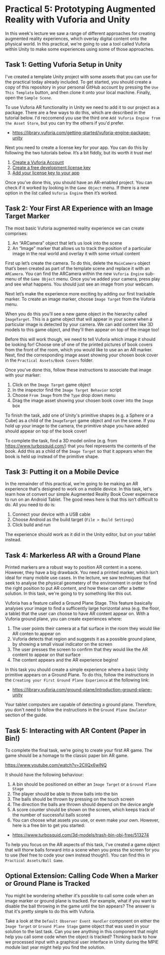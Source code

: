 # Practical 5: Prototyping Augmented Reality with Vuforia and Unity

In this week's lecture we saw a range of different approaches for creating augmented reality experiences, which overlay digital content onto the physical world. In this practical, we're going to use a tool called Vuforia within Unity to make some experiences using some of those approaches.

## Task 1: Getting Vuforia Setup in Unity

I've created a template Unity project with some assets that you can use for the practical today already included. To get started, you should create a copy of this repository in your personal GitHub account by pressing the ```Use This Template``` button, and then clone it onto your local machine. Finally, open the ```Sample Scene```.

To use Vuforia AR functionality in Unity we need to add it to our project as a package. There are a few ways to do this, which are described in the tutorial below. I'd reccomend you use the third one ```Add Vuforia Engine from the Asset Store```, but you can try the others if you'd prefer.

- https://library.vuforia.com/getting-started/vuforia-engine-package-unity

Next you need to create a license key for your app. You can do this by following the two tutorials below. It’s a bit fiddly, but its worth it trust me!

1. [Create a Vuforia Account](https://developer.vuforia.com/vui/auth/register)
2. [Create a free development license key](https://library.vuforia.com/articles/Training/Vuforia-License-Manager.html)
3. [Add your license key to your app](https://library.vuforia.com/articles/Solution/How-To-add-a-License-Key-to-your-Vuforia-App.html)

Once you’ve done this, you should have an AR-enabled project. You can check if it worked by looking in the ```Game Object``` menu. If there is a new option in the list called ```Vuforia Engine``` then it’s worked.

## Task 2: Your First AR Experience with an Image Target Marker

The most basic Vuforia augmented reality experience we can create comprises:

1. An “ARCamera” object that let’s us look into the scene
2. An “Image” marker that allows us to track the position of a particular image in the real world and overlay it with some virtual content

First up let’s create the camera. To do this, delete the ```MainCamera``` object that’s been created as part of the template scene and replace it with an ```ARCamera```. You can find the ARCamera within the new ```Vuforia Engine``` sub-menu of the ```Game Object``` menu. Once you’ve added your camera, press play and see what happens. You should just see an image from your webcam.

Next let’s make the experience more exciting by adding our first trackable marker. To create an image marker, choose ```Image Target``` from the Vuforia menu.

When you do this you’ll see a new game object in the hierarchy called ```ImageTarget```. This is a game object that will appear in your scene when a particular image is detected by your camera. We can add content like 3D models to this game object, and they'll then appear on top of the image too!

Before this will work though, we need to tell Vuforia which image it should be looking for! Choose one of one of the printed pictures of book covers from the front of the room, which you would like to use an an AR marker. Next, find the corresponding image asset showing your chosen book cover in the ```Practical Assets/Book Covers``` folder.

Once you've done this, follow these instructions to associate that image with your marker:

1. Click on the ```Image Target``` game object
2. In the inspector find the ```Image Target Behavior``` script
3. Choose ```From Image``` from the ```Type``` drop down menu
4. Drag the image asset showing your chosen book cover into the ```Image``` box

To finish the task, add one of Unity's primitive shapes (e.g. a Sphere or a Cube) as a child of the ```ImageTarget``` game object and run the scene. If you hold up your image to the camera, the primitive shape you have added should appear on top of the book cover!

To complete the task, find a 3D model online (e.g. from https://www.turbosquid.com/) that you feel represents the contents of the book. Add this as a child of the ```Image Target``` so that it appears when the book is held up instead of the primitive shape.

## Task 3: Putting it on a Mobile Device

In the remainder of this practical, we're going to be making an AR experience that's designed to work on a mobile device. In this task, let's learn how ot convert our simple Augmented Reality Book Cover expeirnece to run on an Android Tablet. The good news here is that this isn’t difficult to do. All you need to do is:

1. Connect your device with a USB cable
2. Choose Android as the build target (```File > Build Settings```)
3. Click build and run

The experience should work as it did in the Unity editor, but on your tablet instead.

## Task 4: Markerless AR with a Ground Plane

Printed markers are a robust way to position AR content in a scene. However, they have a big drawback. You need a printed marker, which isn't ideal for many mobile use cases. In the lecture, we saw techniques that seek to analyse the physical geometery of the environment in order to find the right position to put AR content, and how these can offer a better solution. In this task, we're going to try something like this out.

Vuforia has a feature called a Ground Plane Stage. This feature basically analyses your image to find a sufficently large horizontal area (e.g. the floor, a table) that the user can choose to have AR content appear on. With a Vuforia ground plane, you can create experiences where:

1. The user points their camera at a flat surface in the room they would like AR conten to appear on
2. Vuforia detects that region and suggests it as a possible ground plane, by showing a small visual indicator on the screen
3. The user presses the screen to confirm that they would like the AR content to appear on that surface
4. The content appears and the AR experience begins!

In this task you should create a simple experience where a basic Unity primitive appears on a Ground Plane. To do this, follow the instructions in the ```Creating your First Ground Plane Experience``` at the following link:

- https://library.vuforia.com/ground-plane/introduction-ground-plane-unity

Your tablet computers are capable of detecting a ground plane. Therefore, you don't need to follow the instructions in the ```Ground Plane Emulator``` section of the guide.

## Task 5: Interacting with AR Content (Paper in Bin!)

To complete the final task, we’re going to create your first AR game. The game should be a homage to the classic paper bin AR game.

https://www.youtube.com/watch?v=2ClIQx6wINQ

It should have the following behaviour: 

1. A bin should be positioned on either an ```Image Target``` or a ```Ground Plane Stage```
2. The player should be able to throw balls into the bin
3. The balls should be thrown by pressing on the touch screen
4. The direction the balls are thrown should depend on the device angle
5. A score counter should be shown on the screen, which keeps track of the number of successful balls scored
5. You can choose what assets you use, or even make your own. However, here is a free bin to get you started:

- https://www.turbosquid.com/3d-models/trash-bin-obj-free/513274

To help you focus on the AR aspects of this task, I've created a game object that will thorw balls forward into a scene when you press the screen for you to use (feel free to code your own instead though!). You can find this in ```Practical Assets/Ball Game```.

## Optional Extension: Calling Code When a Marker or Ground Plane is Tracked

You might be wondering whether it's possible to call some code when an image marker or ground plane is tracked. For example, what if you want to disable the ball throwing in the game until the bin appears? The answer is that it's pretty simple to do this with Vuforia.

Take a look at the ```Default Observer Event Handler``` component on either the ```Image Target``` or ```Ground Plane Stage``` game object that was used in your solution to the last task. Can you see anything in this component that might help you call some code when the object is tracked? Thinking back to how we processed input with a graphical user interface in Unity during the MPIE module last year might help you find the solution.





